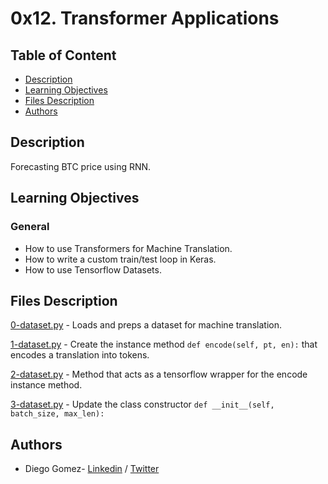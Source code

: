 # 0x12. Transformer Applications

## Table of Content
* [Description](#description)
* [Learning Objectives](#learning-objectives)
* [Files Description](#files-description)
* [Authors](#authors)

## Description
Forecasting BTC price using RNN.


## Learning Objectives
### General


- How to use Transformers for Machine Translation.
- How to write a custom train/test loop in Keras.
- How to use Tensorflow Datasets.




## Files Description

[0-dataset.py](0-dataset.py) - Loads and preps a dataset for machine translation.

[1-dataset.py](1-dataset.py) - Create the instance method `def encode(self, pt, en):` that encodes a translation into tokens.

[2-dataset.py](2-dataset.py) - Method that acts as a tensorflow wrapper for the encode instance method.

[3-dataset.py](3-dataset.py) - Update the class constructor `def __init__(self, batch_size, max_len):`

## Authors
* Diego Gomez- [Linkedin](https://www.linkedin.com/in/diego-g%C3%B3mez-8861b61a1/) / [Twitter](https://twitter.com/dagomez2530)
